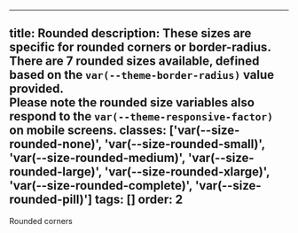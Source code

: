 <!--
 *              © 2025 Visa
 *
 * Licensed under the Apache License, Version 2.0 (the "License");
 * you may not use this file except in compliance with the License.
 * You may obtain a copy of the License at
 *
 *         http://www.apache.org/licenses/LICENSE-2.0
 *
 * Unless required by applicable law or agreed to in writing, software
 * distributed under the License is distributed on an "AS IS" BASIS,
 * WITHOUT WARRANTIES OR CONDITIONS OF ANY KIND, either express or implied.
 * See the License for the specific language governing permissions and
 * limitations under the License.
 *
 -->
---
title: Rounded 
description: These sizes are specific for rounded corners or border-radius. <br /> There are 7 rounded sizes available, defined based on the <code class="w-code v-badge v-badge-subtle">var(--theme-border-radius)</code> value provided.<br /> Please note the rounded size variables also respond to the <code class="w-code v-badge v-badge-subtle">var(--theme-responsive-factor)</code> on mobile screens.
classes: ['var(--size-rounded-none)', 'var(--size-rounded-small)', 'var(--size-rounded-medium)', 'var(--size-rounded-large)', 'var(--size-rounded-xlarge)', 'var(--size-rounded-complete)', 'var(--size-rounded-pill)']
tags: []
order: 2
---

<div class="v-surface" style="border-radius: var(--size-rounded-medium); background-color: var(--palette-default-surface-highlight)">
  Rounded corners
</div>
